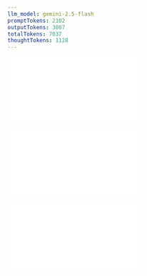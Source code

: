 ```yaml
---
llm_model: gemini-2.5-flash
promptTokens: 2102
outputTokens: 3807
totalTokens: 7037
thoughtTokens: 1128
---
```


![@](steps/test.2cc09665.md)

![@](steps/response.6d76b65d.md)

![@](steps/response.9997126a.md)